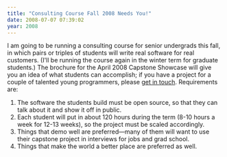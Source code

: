```yaml
---
title: "Consulting Course Fall 2008 Needs You!"
date: 2008-07-07 07:39:02
year: 2008
---
```

I am going to be running a consulting course for senior undergrads this fall, in which pairs or triples of students will write real software for real customers. (I'll be running the course again in the winter term for graduate students.)  The brochure for the April 2008 Capstone Showcase will give you an idea of what students can accomplish; if you have a project for a couple of talented young programmers, please <a href="mailto:gvwilson@cs.toronto.edu">get in touch</a>. Requirements are:
<ol>
	<li>The software the students build must be open source, so that they can talk about it and show it off in public.</li>
	<li>Each student will put in about 120 hours during the term (8-10 hours a week for 12-13 weeks), so the project must be scaled accordingly.</li>
	<li>Things that demo well are preferred—many of them will want to use their capstone project in interviews for jobs and grad school.</li>
	<li>Things that make the world a better place are preferred as well.</li>
</ol>
